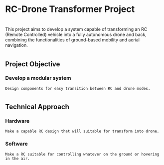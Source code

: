 # **RC-Drone Transformer Project**
#

This project aims to develop a system capable of transforming an RC (Remote Controlled) vehicle into a fully autonomous drone and back, combining the functionalities of ground-based mobility and aerial navigation.
#

## Project Objective

### Develop a modular system
    
    Design components for easy transition between RC and drone modes.
#

## Technical Approach

### Hardware
    
    Make a capable RC design that will suitable for transform into drone.


### Software
    
    Make a RC suitable for controlling whatever on the ground or hovering in the air.

